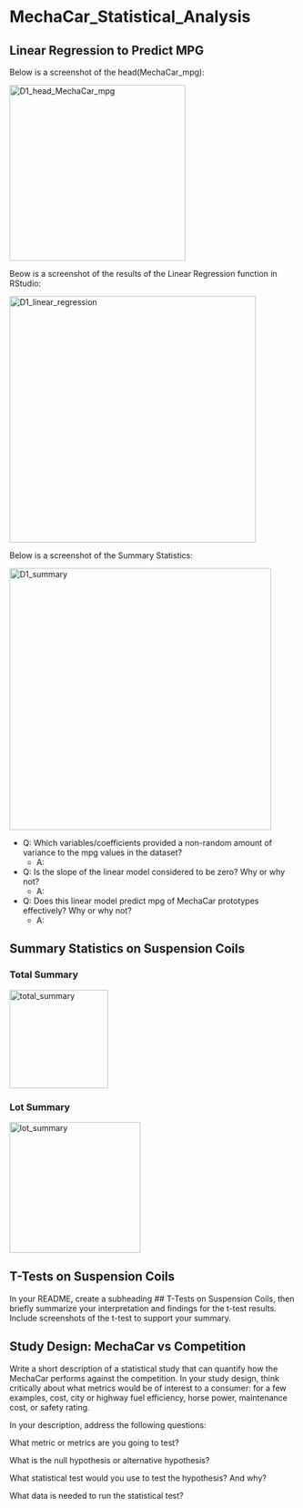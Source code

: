 # MechaCar_Statistical_Analysis

## Linear Regression to Predict MPG

Below is a screenshot of the head(MechaCar_mpg):

<img width="309" alt="D1_head_MechaCar_mpg" src="https://user-images.githubusercontent.com/106631875/207221150-84e02da8-989d-4032-b7c7-4891eea563fc.png">

Beow is a screenshot of the results of the Linear Regression function in RStudio:

<img width="433" alt="D1_linear_regression" src="https://user-images.githubusercontent.com/106631875/207221282-49343ab1-64f6-4f5d-8c78-abb3856904d6.png">

Below is a screenshot of the Summary Statistics:

<img width="460" alt="D1_summary" src="https://user-images.githubusercontent.com/106631875/207221507-86edcdb3-b373-46b0-9998-7dca66849be2.png">

- Q: Which variables/coefficients provided a non-random amount of variance to the mpg values in the dataset?
  - A:
- Q: Is the slope of the linear model considered to be zero? Why or why not?
  - A:
- Q: Does this linear model predict mpg of MechaCar prototypes effectively? Why or why not?
  - A:

## Summary Statistics on Suspension Coils

### Total Summary

<img width="173" alt="total_summary" src="https://user-images.githubusercontent.com/106631875/207220880-01ed7a9b-efda-4747-92b5-dbd1b84554f6.png">

### Lot Summary

<img width="230" alt="lot_summary" src="https://user-images.githubusercontent.com/106631875/207220891-bc13b371-a4de-4fc2-9543-2ba6b4035ddd.png">

## T-Tests on Suspension Coils

In your README, create a subheading ## T-Tests on Suspension Coils, then briefly summarize your interpretation and findings for the t-test results. Include screenshots of the t-test to support your summary.

## Study Design: MechaCar vs Competition

Write a short description of a statistical study that can quantify how the MechaCar performs against the competition. In your study design, think critically about what metrics would be of interest to a consumer: for a few examples, cost, city or highway fuel efficiency, horse power, maintenance cost, or safety rating.

In your description, address the following questions:

What metric or metrics are you going to test?

What is the null hypothesis or alternative hypothesis?

What statistical test would you use to test the hypothesis? And why?

What data is needed to run the statistical test?
